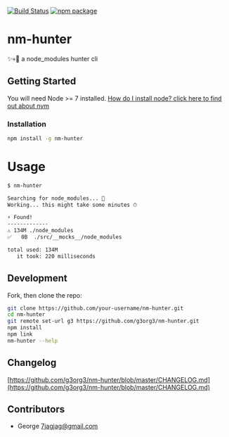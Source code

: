 [![Build Status][travis]][travis-url]
[![npm package][npm-image]](npm-url)
# nm-hunter
✨💀👻 a node_modules hunter cli

## Getting Started
You will need Node >= 7 installed. [How do I install node? click here to find out about nvm](https://github.com/creationix/nvm#installation)

### Installation
```sh
npm install -g nm-hunter
```

# Usage
```sh
$ nm-hunter

Searching for node_modules... 🔦
Working... this might take some minutes ⏱

⚡️ Found!
-------------
⚠️ 134M	./node_modules
✅   0B	./src/__mocks__/node_modules

total used: 134M
   it took: 220 milliseconds
```

## Development
Fork, then clone the repo:
```sh
git clone https://github.com/your-username/nm-hunter.git
cd nm-hunter
git remote set-url g3 https://github.com/g3org3/nm-hunter.git
npm install
npm link
nm-hunter --help
```

## Changelog
[https://github.com/g3org3/nm-hunter/blob/master/CHANGELOG.md](https://github.com/g3org3/nm-hunter/blob/master/CHANGELOG.md)

## Contributors
* George <7jagjag@gmail.com>

[travis]: https://travis-ci.org/g3org3/nm-hunter.svg?branch=master
[travis-url]: https://travis-ci.org/g3org3/nm-hunter
[npm-image]: https://img.shields.io/npm/v/nm-hunter.svg?style=flat-square
[npm-url]: https://www.npmjs.org/package/nm-hunter
